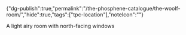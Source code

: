 
{"dg-publish":true,"permalink":"/the-phosphene-catalogue/the-woolf-room/","hide":true,"tags":["tpc-location"],"noteIcon":""}



A light airy room with north-facing windows
